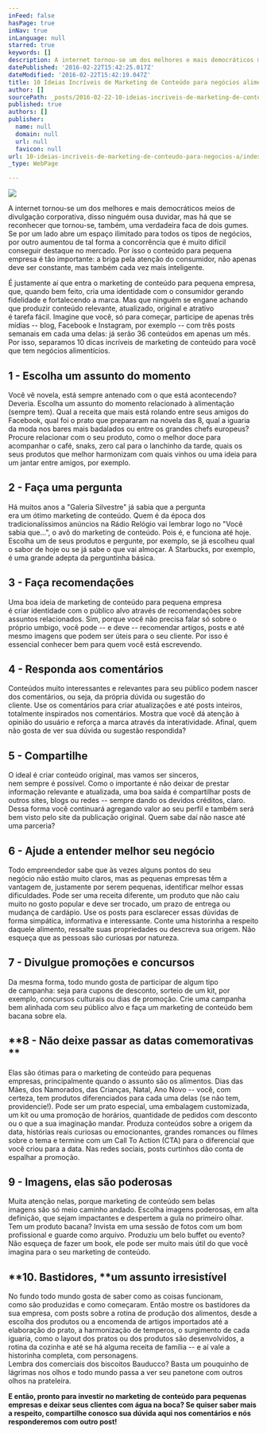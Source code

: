 ```yaml
---
inFeed: false
hasPage: true
inNav: true
inLanguage: null
starred: true
keywords: []
description: A internet tornou-se um dos melhores e mais democráticos meios de divulgação corporativa.
datePublished: '2016-02-22T15:42:25.017Z'
dateModified: '2016-02-22T15:42:19.047Z'
title: 10 Ideias Incríveis de Marketing de Conteúdo para negócios alimentícios
author: []
sourcePath: _posts/2016-02-22-10-ideias-incriveis-de-marketing-de-conteudo-para-negocios-a.md
published: true
authors: []
publisher:
  name: null
  domain: null
  url: null
  favicon: null
url: 10-ideias-incriveis-de-marketing-de-conteudo-para-negocios-a/index.html
_type: WebPage

---
```

![](https://the-grid-user-content.s3-us-west-2.amazonaws.com/5125ad6d-4fe2-4811-8ada-72cef0cfd59c.png)

A internet tornou-se um dos melhores e mais democráticos meios de divulgação corporativa, disso ninguém ousa duvidar, mas há que se reconhecer que tornou-se, também, uma verdadeira faca de dois gumes. Se por um lado abre um espaço ilimitado para todos os tipos de negócios, por outro aumentou de tal forma a concorrência que é muito difícil  
conseguir destaque no mercado. Por isso o conteúdo para pequena empresa é tão importante: a briga pela atenção do consumidor, não apenas deve ser constante, mas também cada vez mais inteligente.

É justamente aí que entra o marketing de conteúdo para pequena empresa, que, quando bem feito, cria uma identidade com o consumidor gerando fidelidade e fortalecendo a marca. Mas que ninguém se engane achando que produzir conteúdo relevante, atualizado, original e atrativo  
é tarefa fácil. Imagine que você, só para começar, participe de apenas três  
mídias -- blog, Facebook e Instagram, por exemplo -- com três posts semanais em cada uma delas: já serão 36 conteúdos em apenas um mês. Por isso, separamos 10 dicas incríveis de marketing de conteúdo para você que tem negócios alimentícios. 

## **1 - Escolha um assunto do momento**

Você vê novela, está sempre antenado com o que está acontecendo? Deveria. Escolha um assunto do momento relacionado à alimentação  
(sempre tem). Qual a receita que mais está rolando entre seus amigos do  
Facebook, qual foi o prato que prepararam na novela das 8, qual a iguaria da moda nos bares mais badalados ou entre os grandes chefs europeus? Procure relacionar com o seu produto, como o melhor doce para acompanhar o café, snaks, zero cal para o lanchinho da tarde, quais os seus produtos que melhor harmonizam com quais vinhos ou uma ideia para um jantar entre amigos, por exemplo.

## **2 - Faça uma pergunta**

Há muitos anos a "Galeria Silvestre" já sabia que a pergunta  
era um ótimo marketing de conteúdo. Quem é da época dos tradicionalíssimos anúncios na Rádio Relógio vai lembrar logo no "Você sabia que...", o avô do marketing de conteúdo. Pois é, e funciona até hoje. Escolha um de seus produtos e pergunte, por exemplo, se já escolheu qual o sabor de hoje ou se já sabe o que vai almoçar. A Starbucks, por exemplo, é uma grande adepta da perguntinha básica.

## **3 - Faça recomendações**

Uma boa ideia de marketing de conteúdo para pequena empresa  
é criar identidade com o público alvo através de recomendações sobre assuntos relacionados. Sim, porque você não precisa falar só sobre o próprio umbigo, você pode -- e deve -- recomendar artigos, posts e até mesmo imagens que podem ser úteis para o seu cliente. Por isso é essencial conhecer bem para quem você está escrevendo.

## **4 - Responda aos comentários**

Conteúdos muito interessantes e relevantes para seu público podem nascer dos comentários, ou seja, da própria dúvida ou sugestão do  
cliente. Use os comentários para criar atualizações e até posts inteiros,  
totalmente inspirados nos comentários. Mostra que você dá atenção à opinião do usuário e reforça a marca através da interatividade. Afinal, quem não gosta de ver sua dúvida ou sugestão respondida?

## **5 - Compartilhe**

O ideal é criar conteúdo original, mas vamos ser sinceros,  
nem sempre é possível. Como o importante é não deixar de prestar informação relevante e atualizada, uma boa saída é compartilhar posts de outros sites, blogs ou redes -- sempre dando os devidos créditos, claro. Dessa forma você continuará agregando valor ao seu perfil e também será bem visto pelo site da publicação original. Quem sabe daí não nasce até uma parceria? 

## **6 - Ajude a entender melhor seu negócio**

Todo empreendedor sabe que às vezes alguns pontos do seu  
negócio não estão muito claros, mas as pequenas empresas têm a vantagem de, justamente por serem pequenas, identificar melhor essas dificuldades. Pode ser uma receita diferente, um produto que não caiu muito no gosto popular e deve ser trocado, um prazo de entrega ou mudança de cardápio. Use os posts para esclarecer essas dúvidas de forma simpática, informativa e interessante. Conte uma historinha a respeito daquele alimento, ressalte suas propriedades ou descreva sua origem. Não esqueça que as pessoas são curiosas por natureza. 

## **7 - Divulgue promoções e concursos**

Da mesma forma, todo mundo gosta de participar de algum tipo  
de campanha: seja para cupons de desconto, sorteio de um kit, por exemplo, concursos culturais ou dias de promoção. Crie uma campanha bem alinhada com seu público alvo e faça um marketing de conteúdo bem bacana sobre ela. 

## **8 - Não deixe passar as datas comemorativas **

Elas são ótimas para o marketing de conteúdo para pequenas  
empresas, principalmente quando o assunto são os alimentos. Dias das Mães, dos Namorados, das Crianças, Natal, Ano Novo -- você, com certeza, tem produtos diferenciados para cada uma delas (se não tem, providencie!). Pode ser um prato especial, uma embalagem customizada, um kit ou uma promoção de horários, quantidade de pedidos com desconto ou o que a sua imaginação mandar. Produza conteúdos sobre a origem da data, histórias reais curiosas ou emocionantes, grandes romances ou filmes sobre o tema e termine com um Call To Action (CTA) para o diferencial que você criou para a data. Nas redes sociais, posts curtinhos dão conta de espalhar a promoção.

## **9 - Imagens, elas são poderosas**

Muita atenção nelas, porque marketing de conteúdo sem belas  
imagens são só meio caminho andado. Escolha imagens poderosas, em alta definição, que sejam impactantes e despertem a gula no primeiro olhar. Tem um produto bacana? Invista em uma sessão de fotos com um bom profissional e guarde como arquivo. Produziu um belo buffet ou evento? Não esqueça de fazer um book, ele pode ser muito mais útil do que você imagina para o seu marketing de conteúdo.

## **10\. Bastidores, ****um assunto irresistível**

No fundo todo mundo gosta de saber como as coisas funcionam,  
como são produzidas e como começaram. Então mostre os bastidores da sua empresa, com posts sobre a rotina de produção dos alimentos, desde a escolha dos produtos ou a encomenda de artigos importados até a elaboração do prato, a harmonização de temperos, o surgimento de cada iguaria, como o layout dos pratos ou dos produtos são desenvolvidos, a rotina da cozinha e até se há alguma receita de família -- e aí vale a historinha completa, com personagens.  
Lembra dos comerciais dos biscoitos Bauducco? Basta um pouquinho de lágrimas nos olhos e todo mundo passa a ver seu panetone com outros olhos na prateleira.

**E então, pronto para investir no marketing de conteúdo para pequenas empresas e deixar seus clientes com água na boca? Se quiser saber mais a respeito, compartilhe conosco sua dúvida aqui nos comentários e nós responderemos com outro post!**
